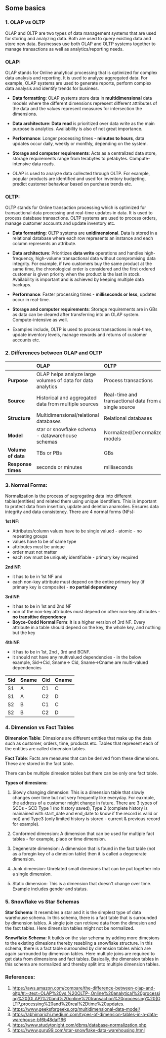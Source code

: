 ## Some basics

### 1. OLAP vs OLTP
   
OLAP and OLTP are two types of data management systems that are used for storing and analyzing data. Both are used to query existing data and store new data. Businesses use both OLAP and OLTP systems together to manage transactions as well as analytics/reporting needs. 

### OLAP:

OLAP stands for Online analytical processing that is optimized for complex data analysis and reporting. It is used to analyze aggregated data. For example, OLAP systems are used to generate reports, perform complex data analysis and identify trends for business. 

- **Data formatting**: OLAP systems store data in **multidimensional** data models where the different dimensions represent different attributes of the data and the values represent measures for intersection the dimensions. 

- **Data architecture**: **Data read** is prioritized over data write as the main purpose is analytics. Availability is also of not great importance. 

- **Performance**: Longer processing times - **minutes to hours**, data updates occur daily, weekly or monthly, depending on the system.

- **Storage and computer requirements**: Acts as a centralized data store, storage requirements range from terabytes to petabytes. Compute-intensive data reads. 

- OLAP is used to analyze data collected through OLTP. For example, popular products are identified and used for inventory budgeting, predict customer behaviour based on purchase trends  etc.

### OLTP:

OLTP stands for Online transaction processing which is optimized for transactional data processing and real-time updates in data. It is used to process database transactions. OLTP systems are used to process orders, manage customer accounts and update inventory etc. 

- **Data formatting**: OLTP systems are **unidimensional**. Data is stored in a relational database where each row represents an instance and each column represents an attribute. 

- **Data architecture**: Prioritizes **data write** operations and handles high-frequency, high-volume transactional data without compromising data integrity. For example, if two customers buy the same product at the same time, the chronological order is considered and the first ordered customer is given priority when the product is the last in stock. Availability is important and is achieved by keeping multiple data backups. 

- **Performance**: Faster processing times - **milliseconds or less**, updates occur in real-time.

- **Storage and computer requirements**: Storage requirements are in GBs as data can be cleared after transferring into an OLAP system. Compute-intensive as well.  

- Examples include, OLTP is used to process transactions in real-time, update inventory levels, manage rewards and returns of customer accounts etc. 

### 2. Differences between OLAP and OLTP

|      | OLAP | OLTP |
|:-----|:-----|:-----|                                                                              
|**Purpose**| OLAP helps analyze large volumes of data for data analytics | Process transactions |
|**Source** | Historical and aggregated data from multiple sources | Real-time and transactional data from a single source |
|**Structure** | Multidimensional/relational databases | Relational databases |
|**Model**|star or snowflake schema - datawarehouse schemas| Normalized/Denormalized models |
|**Volume of data**|TBs or PBs| GBs |
|**Response times**| seconds or minutes | milliseconds | 

   
### 3. Normal Forms:

Normalization is the process of segregating data into different tables(entities) and related them using unique identifiers. This is important to protect data from insertion, update and deletion anamolies. Ensures data integrity and data consistency. There are 4 normal forms (NFs):

 **1st NF**:
   - Attributes/column values have to be single valued - atomic - no repeating groups
   - values have to be of same type
   - attributes must be unique
   - order must not matter
   - each row must be uniquely identifiable - primary key required
     
 **2nd NF**:
   - it has to be in 1st NF and
   - each non-key attribute must depend on the entire primary key (if primary key is composite) - **no partial dependency**
     
 **3rd NF**:
   - it has to be in 1st and 2nd NF
   - non of the non-key attributes must depend on other non-key attributes - **no transitive dependency**
   - **Boyce-Codd Normal Form**: It is a higher version of 3rd NF. Every attribute in a table should depend on the key, the whole key, and nothing but the key
     
 **4th NF**:
   - it has to be in 1st, 2nd , 3rd and BCNF.
   - it should not have any multivalued dependencies - in the below example, Sid->Cid, Sname-> Cid, Sname->Cname are multi-valued dependencies

   |Sid|Sname|Cid|Cname|
   |:--|:----|:--|:----|
   |S1 |A | C1 |C|
   |S1 |A |C2| D|
   |S2| B| C1| C|
   |S2| B| C2|D|

### 4. Dimension vs Fact Tables

**Dimension Table**: Dimesions are different entities that make up the data such as customer, orders, time, products etc. Tables that represent each of the entities are called dimension tables.

**Fact Table**: Facts are measures that can be derived from these dimensions. These are stored in the fact table. 

There can be multiple dimesion tables but there can be only one fact table. 

**Types of dimesions**:
1. Slowly changing dimension:
This is a dimension table that slowly changes over time but not very frequently like everyday. For eaxmple, the address of a customer might change in future. There are 3 types of SCDs - SCD Type 1 (no history saved), Type 2 (complete history is mainained with start_date and end_date to know if the record is valid or not) and Type3 (only limited history is stored - current & previous record for example).

2. Conformed dimension:
A dimension that can be used for multiple fact tables - for example, place or time dimension.

3. Degenerate dimension:
A dimension that is found in the fact table (not as a foregin key of a dimesion table) then it is called a degenerate dimension.

4. Junk dimension:
Unrelated small dimesions that can be put together into a single dimension.

5. Static dimension:
This is a dimension that doesn't change over time. Example includes gender and status. 

### 5. Snowflake vs Star Schemas


**Star Schema**: It resembles a star and it is the simplest type of data warehouse schema. In this schema, there is a fact table that is surrounded by dimension tables. A single join can retrieve data from the dimesion and the fact tables. Here dimension tables might not be normalized. 

**Snowflake Schema**: It builds on the star schema by adding more dimesions to the existing dimesions thereby resebling a snowflake structure. In this schema, there is a fact table surrounded by dimension tables which are again surrounded by dimension tables. Here multiple joins are required to get data from dimensions and fact tables. Basically, the dimension tables in this schema are normalized and thereby split into multiple dimension tables. 

### References:
1. https://aws.amazon.com/compare/the-difference-between-olap-and-oltp/#:~:text=OLAP%20vs.%20OLTP-,Online%20analytical%20processing%20(OLAP)%20and%20online%20transaction%20processing%20(OLTP,processing%20and%20real%2Dtime%20updates.
2. https://www.geeksforgeeks.org/multidimensional-data-model/
3. https://abhimarichi.medium.com/types-of-dimension-tables-in-a-data-warehouse-bf6b48daf166
4. https://www.studytonight.com/dbms/database-normalization.php
5. https://www.guru99.com/star-snowflake-data-warehousing.html





